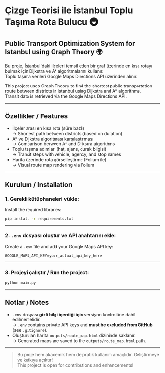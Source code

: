 # Çizge Teorisi ile İstanbul Toplu Taşıma Rota Bulucu 🚇  
## Public Transport Optimization System for Istanbul using Graph Theory 🌍

Bu proje, İstanbul'daki ilçeleri temsil eden bir graf üzerinde en kısa rotayı bulmak için Dijkstra ve A* algoritmalarını kullanır.  
Toplu taşıma verileri Google Maps Directions API üzerinden alınır.

This project uses Graph Theory to find the shortest public transportation route between districts in Istanbul using Dijkstra and A* algorithms.  
Transit data is retrieved via the Google Maps Directions API.

---

## Özellikler / Features
- İlçeler arası en kısa rota (süre bazlı)  
  → Shortest path between districts (based on duration)  
- A* ve Dijkstra algoritması karşılaştırması  
  → Comparison between A* and Dijkstra algorithms  
- Toplu taşıma adımları (hat, ajans, durak bilgisi)  
  → Transit steps with vehicle, agency, and stop names  
- Harita üzerinde rota görselleştirme (Folium ile)  
  → Visual route map rendering via Folium

---

## Kurulum / Installation

### 1. Gerekli kütüphaneleri yükle:  
Install the required libraries:

```bash
pip install -r requirements.txt
```

---

### 2. `.env` dosyası oluştur ve API anahtarını ekle:  
Create a `.env` file and add your Google Maps API key:

```env
GOOGLE_MAPS_API_KEY=your_actual_api_key_here
```

---

### 3. Projeyi çalıştır / Run the project:

```bash
python main.py
```

---

## Notlar / Notes
- `.env` dosyası **gizli bilgi içerdiği için** versiyon kontrolüne dahil edilmemelidir.  
  → `.env` contains private API keys and **must be excluded from GitHub** (see `.gitignore`).
- Oluşturulan harita `outputs/route_map.html` dizininde saklanır.  
  → Generated maps are saved to the `outputs/route_map.html` path.

---

> Bu proje hem akademik hem de pratik kullanım amaçlıdır. Geliştirmeye ve katkıya açıktır!  
> This project is open for contributions and enhancements!
